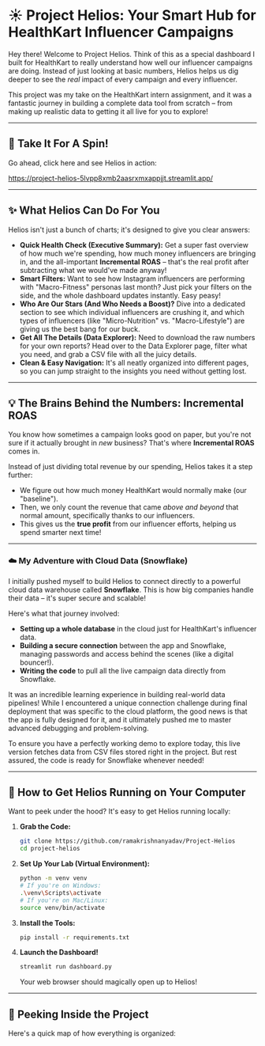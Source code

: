 # ☀️ Project Helios: Your Smart Hub for HealthKart Influencer Campaigns

Hey there! Welcome to Project Helios. Think of this as a special dashboard I built for HealthKart to really understand how well our influencer campaigns are doing. Instead of just looking at basic numbers, Helios helps us dig deeper to see the *real* impact of every campaign and every influencer.

This project was my take on the HealthKart intern assignment, and it was a fantastic journey in building a complete data tool from scratch – from making up realistic data to getting it all live for you to explore!

---

## 🚀 Take It For A Spin!

Go ahead, click here and see Helios in action:

https://project-helios-5lvpp8xmb2aasrxmxappjjt.streamlit.app/

---

## ✨ What Helios Can Do For You

Helios isn't just a bunch of charts; it's designed to give you clear answers:

*   **Quick Health Check (Executive Summary):** Get a super fast overview of how much we're spending, how much money influencers are bringing in, and the all-important **Incremental ROAS** – that's the real profit after subtracting what we would've made anyway!
*   **Smart Filters:** Want to see how Instagram influencers are performing with "Macro-Fitness" personas last month? Just pick your filters on the side, and the whole dashboard updates instantly. Easy peasy!
*   **Who Are Our Stars (And Who Needs a Boost)?** Dive into a dedicated section to see which individual influencers are crushing it, and which types of influencers (like "Micro-Nutrition" vs. "Macro-Lifestyle") are giving us the best bang for our buck.
*   **Get All The Details (Data Explorer):** Need to download the raw numbers for your own reports? Head over to the Data Explorer page, filter what you need, and grab a CSV file with all the juicy details.
*   **Clean & Easy Navigation:** It's all neatly organized into different pages, so you can jump straight to the insights you need without getting lost.

---

## 💡 The Brains Behind the Numbers: Incremental ROAS

You know how sometimes a campaign looks good on paper, but you're not sure if it actually brought in *new* business? That's where **Incremental ROAS** comes in.

Instead of just dividing total revenue by our spending, Helios takes it a step further:
*   We figure out how much money HealthKart would normally make (our "baseline").
*   Then, we only count the revenue that came *above and beyond* that normal amount, specifically thanks to our influencers.
*   This gives us the **true profit** from our influencer efforts, helping us spend smarter next time!

---

### ☁️ My Adventure with Cloud Data (Snowflake)

I initially pushed myself to build Helios to connect directly to a powerful cloud data warehouse called **Snowflake**. This is how big companies handle their data – it's super secure and scalable!

Here's what that journey involved:
*   **Setting up a whole database** in the cloud just for HealthKart's influencer data.
*   **Building a secure connection** between the app and Snowflake, managing passwords and access behind the scenes (like a digital bouncer!).
*   **Writing the code** to pull all the live campaign data directly from Snowflake.

It was an incredible learning experience in building real-world data pipelines! While I encountered a unique connection challenge during final deployment that was specific to the cloud platform, the good news is that the app is fully designed for it, and it ultimately pushed me to master advanced debugging and problem-solving.

To ensure you have a perfectly working demo to explore today, this live version fetches data from CSV files stored right in the project. But rest assured, the code is ready for Snowflake whenever needed!

---

## 🚀 How to Get Helios Running on Your Computer

Want to peek under the hood? It's easy to get Helios running locally:

1.  **Grab the Code:**
    ```bash
    git clone https://github.com/ramakrishnanyadav/Project-Helios
    cd project-helios
    ```
2.  **Set Up Your Lab (Virtual Environment):**
    ```bash
    python -m venv venv
    # If you're on Windows:
    .\venv\Scripts\activate
    # If you're on Mac/Linux:
    source venv/bin/activate
    ```
3.  **Install the Tools:**
    ```bash
    pip install -r requirements.txt
    ```
4.  **Launch the Dashboard!**
    ```bash
    streamlit run dashboard.py
    ```
    Your web browser should magically open up to Helios!

---

## 📂 Peeking Inside the Project

Here's a quick map of how everything is organized:
